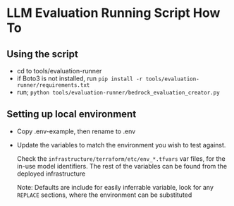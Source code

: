 # LLM Evaluation Running Script How To

## Using the script

- cd to tools/evaluation-runner
- if Boto3 is not installed, run `pip install -r tools/evaluation-runner/requirements.txt`
- run;
`python tools/evaluation-runner/bedrock_evaluation_creator.py`

## Setting up local environment

- Copy .env-example, then rename to .env
- Update the variables to match the environment you wish to test against.

  Check the `infrastructure/terraform/etc/env_*.tfvars` var files, for the in-use model identifiers. The rest of the variables can be found from the deployed infrastructure

  Note: Defaults are include for easily inferrable variable, look for any `REPLACE` sections, where the environment can be substituted
